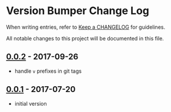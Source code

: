 # Version Bumper Change Log

When writing entries, refer to [Keep a CHANGELOG](http://keepachangelog.com/) for guidelines.

All notable changes to this project will be documented in this file.

## [0.0.2] - 2017-09-26

- handle `v` prefixes in git tags

[0.0.2]: https://github.com/glensc/version-bump/compare/0.0.1...0.0.2

## [0.0.1] - 2017-07-20

- initial version

[0.0.1]: https://github.com/glensc/version-bump/commits/0.0.1
